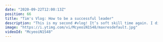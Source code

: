 ```yaml
---
date: "2020-09-22T12:00:13Z"
position: 66
title: "Tim's Vlog: How to be a successful leader"
description: "This is my second #vlog! It’s soft skill time again. I discuss the qualities successful leaders should posses to make a teams a success in a complex situation.\n\nDo take note: a leader is not always the manager. It could very well be that one of the more junior people take the leadership role. Managers you \"have\" to listen to. Leaders you \"want\" to listen to. \n\nBy a complex situation I mean a high pressure project with a big scope and not enough time, and on top the client is immature and is always upset. If you manage to get your team to be happy in these circumstances you will get a high quality result. \n\nFollow me here:\nWebsite: https://timbenniks.dev/\nTwitter: https://twitter.com/timbenniks\nGithub: https://github.com/timbenniks\n\n#leadership"
image: "https://i.ytimg.com/vi/McyeoiN1S48/maxresdefault.jpg"
videoId: "McyeoiN1S48"
---
```


